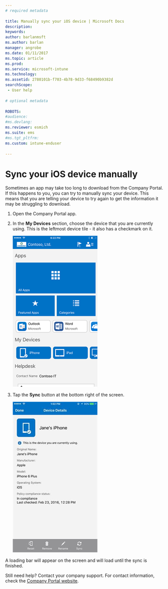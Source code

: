 ```yaml
---
# required metadata

title: Manually sync your iOS device | Microsoft Docs
description:
keywords:
author: barlanmsft
ms.author: barlan
manager: angrobe
ms.date: 01/11/2017
ms.topic: article
ms.prod:
ms.service: microsoft-intune
ms.technology:
ms.assetid: 2780101b-f703-4b78-9d33-f68490b9382d
searchScope:
 - User help

# optional metadata

ROBOTS:  
#audience:
#ms.devlang:
ms.reviewer: esmich
ms.suite: ems
#ms.tgt_pltfrm:
ms.custom: intune-enduser

---
```



# Sync your iOS device manually

Sometimes an app may take too long to download from the Company Portal. If this happens to you, you can try to manually sync your device. This means that you are telling your device to try again to get the information it may be struggling to download.

1. Open the Company Portal app.

2. In the **My Devices** section, choose the device that you are currently using. This is the leftmost device tile - it also has a checkmark on it.

    ![Device screen with My Devices section](./media/ios-sync-1-comp-portal-apps.png)

3. Tap the **Sync** button at the bottom right of the screen.

    ![Device details with Sync button](./media/ios-sync-2-sync-button.png)

A loading bar will appear on the screen and will load until the sync is finished.

Still need help? Contact your company support. For contact information, check the [Company Portal website](https://portal.manage.microsoft.com).
